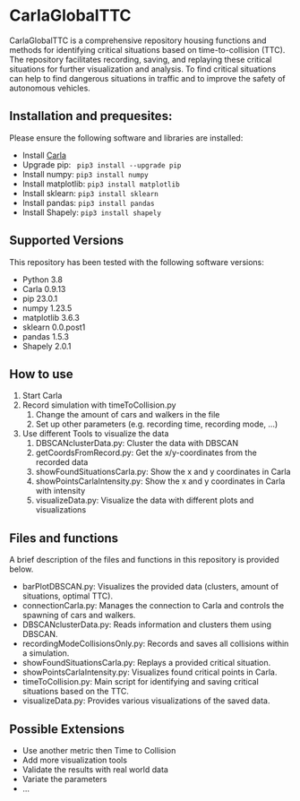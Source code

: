 # CarlaGlobalTTC
CarlaGlobalTTC is a comprehensive repository housing functions and methods for identifying
critical situations based on time-to-collision (TTC). The repository facilitates recording,
saving, and replaying these critical situations for further visualization and analysis.
To find critical situations can help to find dangerous situations in traffic and 
to improve the safety of autonomous vehicles.
## Installation and prequesites:
Please ensure the following software and libraries are installed:
- Install [Carla](https://carla.readthedocs.io/en/latest/start_quickstart/)
- Upgrade pip: ` pip3 install --upgrade pip`
- Install numpy: `pip3 install numpy`
- Install matplotlib: `pip3 install matplotlib`
- Install sklearn: `pip3 install sklearn`
- Install pandas: `pip3 install pandas`
- Install Shapely: `pip3 install shapely`

## Supported Versions
This repository has been tested with the following software versions:
- Python 3.8
- Carla 0.9.13
- pip 23.0.1
- numpy 1.23.5
- matplotlib 3.6.3
- sklearn 0.0.post1
- pandas 1.5.3
- Shapely 2.0.1

## How to use
1. Start Carla 
2. Record simulation with timeToCollision.py 
   1. Change the amount of cars and walkers in the file
   2. Set up other parameters (e.g. recording time, recording mode, ...)
3. Use different Tools to visualize the data
   1. DBSCANclusterData.py: Cluster the data with DBSCAN
   2. getCoordsFromRecord.py: Get the x/y-coordinates from the recorded data
   3. showFoundSituationsCarla.py: Show the x and y coordinates in Carla
   4. showPointsCarlaIntensity.py: Show the x and y coordinates in Carla with intensity
   5. visualizeData.py: Visualize the data with different plots and visualizations

## Files and functions
A brief description of the files and functions in this repository is provided below.
- barPlotDBSCAN.py: Visualizes the provided data (clusters, amount of situations, optimal TTC).
- connectionCarla.py: Manages the connection to Carla and controls the spawning of cars and walkers.
- DBSCANclusterData.py: Reads information and clusters them using DBSCAN.
- recordingModeCollisionsOnly.py: Records and saves all collisions within a simulation.
- showFoundSituationsCarla.py: Replays a provided critical situation.
- showPointsCarlaIntensity.py: Visualizes found critical points in Carla.
- timeToCollision.py: Main script for identifying and saving critical situations based on the TTC.
- visualizeData.py: Provides various visualizations of the saved data.


## Possible Extensions
- Use another metric then Time to Collision
- Add more visualization tools
- Validate the results with real world data
- Variate the parameters
- ...

